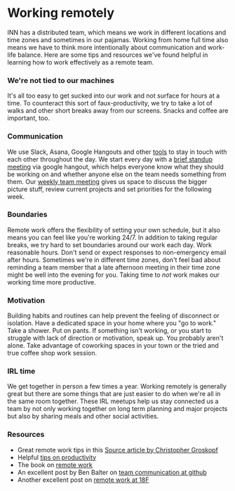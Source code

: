 # Working remotely

INN has a distributed team, which means we work in different locations and time zones and sometimes in our pajamas. Working from home full time also means we have to think more intentionally about communication and work-life balance. Here are some tips and resources we've found helpful in learning how to work effectively as a remote team.

### We're not tied to our machines
It's all too easy to get sucked into our work and not surface for hours at a time. To counteract this sort of faux-productivity, we try to take a lot of walks and other short breaks away from our screens. Snacks and coffee are important, too. 

### Communication
We use Slack, Asana, Google Hangouts and other [tools](tools.md) to stay in touch with each other throughout the day. We start every day with a [brief standup meeting](meetings.md#scrum) via google hangout, which helps everyone know what they should be working on and whether anyone else on the team needs something from them. Our [weekly team meeting](meetings.md#recap)  gives us space to discuss the bigger picture stuff, review current projects and set priorities for the following week.

### Boundaries
Remote work offers the flexibility of setting your own schedule, but it also means you can feel like you're working 24/7. In addition to taking regular breaks, we try hard to set boundaries around our work each day. Work reasonable hours. Don't send or expect responses to non-emergency email after hours. Sometimes we're in different time zones, don't feel bad about reminding a team member that a late afternoon meeting in their time zone might be well into the evening for you. Taking time to _not_ work makes our working time more productive.

### Motivation
Building habits and routines can help prevent the feeling of disconnect or isolation. Have a dedicated space in your home where you "go to work." Take a shower. Put on pants. If something isn't working, or you start to struggle with lack of direction or motivation, speak up. You probably aren't alone. Take advantage of coworking spaces in your town or the tried and true coffee shop work session.

### IRL time
We get together in person a few times a year. Working remotely is generally great but there are some things that are just easier to do when we're all in the same room together. These IRL meetups help us stay connected us a team by not only working together on long term planning and major projects but also by sharing meals and other social activities. 

### Resources
- Great remote work tips in this [Source article by Christopher Groskopf](https://source.opennews.org/en-US/learning/making-remote-work-work/)
- Helpful [tips on productivity](http://technori.com/2013/03/3280-the-6-best-tips-for-being-super-productive-while-working-remotely/)
- The book on [remote work](http://37signals.com/remote/)
- An excellent post by Ben Balter on [team communication at github](http://ben.balter.com/2014/11/06/rules-of-communicating-at-github/)
- Another excellent post on [remote work at 18F](https://18f.gsa.gov/2015/10/15/best-practices-for-distributed-teams/)
